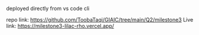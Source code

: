 deployed directly from vs code cli

repo link: https://github.com/ToobaTaqi/GIAIC/tree/main/Q2/milestone3
Live link: https://milestone3-lilac-rho.vercel.app/